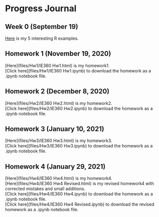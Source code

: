 # Progress Journal

## Week 0 (September 19)

[Here](files/example_homework_0.html) is my 5 interesting R examples.

## Homework 1 (November 19, 2020)

[Here](files/Hw1/IE360 Hw1.html)  is my homework1.  
[Click here](files/Hw1/IE360 Hw1.ipynb) to download the homework as a .ipynb notebook file.

## Homework 2 (December 8, 2020)

[Here](files/Hw2/IE360 Hw2.html)  is my homework2.<br>
[Click here](files/Hw2/IE360 Hw2.ipynb) to download the homework as a .ipynb notebook file.

## Homework 3 (January 10, 2021)

[Here](files/Hw3/IE360 Hw3.html)  is my homework3.<br>
[Click here](files/Hw3/IE360 Hw3.ipynb) to download the homework as a .ipynb notebook file.

## Homework 4 (January 29, 2021)

[Here](files/Hw4/IE360 Hw4.html)  is my homework4.<br>
[Here](files/Hw4/IE360 Hw4 Revised.html)  is my revised homework4 with corrected mistakes and small additions.<br>
[Click here](files/Hw4/IE360 Hw4.ipynb) to download the homework as a .ipynb notebook file.<br>
[Click here](files/Hw4/IE360 Hw4 Revised.ipynb) to download the revised homework as a .ipynb notebook file.